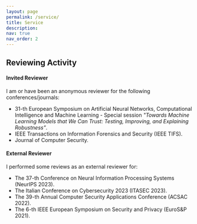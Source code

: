 ```yaml
---
layout: page
permalink: /service/
title: Service
description:
nav: true
nav_order: 2
---
```


## Reviewing Activity


#### Invited Reviewer

I am or have been an anonymous reviewer for the following conferences/journals:

- 31-th European Symposium on Artificial Neural Networks, Computational Intelligence and Machine Learning - Special session *"Towards Machine Learning Models that We Can Trust: Testing, Improving, and Explaining Robustness"*.
- IEEE Transactions on Information Forensics and Security (IEEE TIFS).
- Journal of Computer Security.


#### External Reviewer

I performed some reviews as an external reviewer for:

- The 37-th Conference on Neural Information Processing Systems (NeurIPS 2023).
- The Italian Conference on Cybersecurity 2023 (ITASEC 2023).
- The 39-th Annual Computer Security Applications Conference (ACSAC 2022).
- The 6-th IEEE European Symposium on Security and Privacy (EuroS&P 2021).
